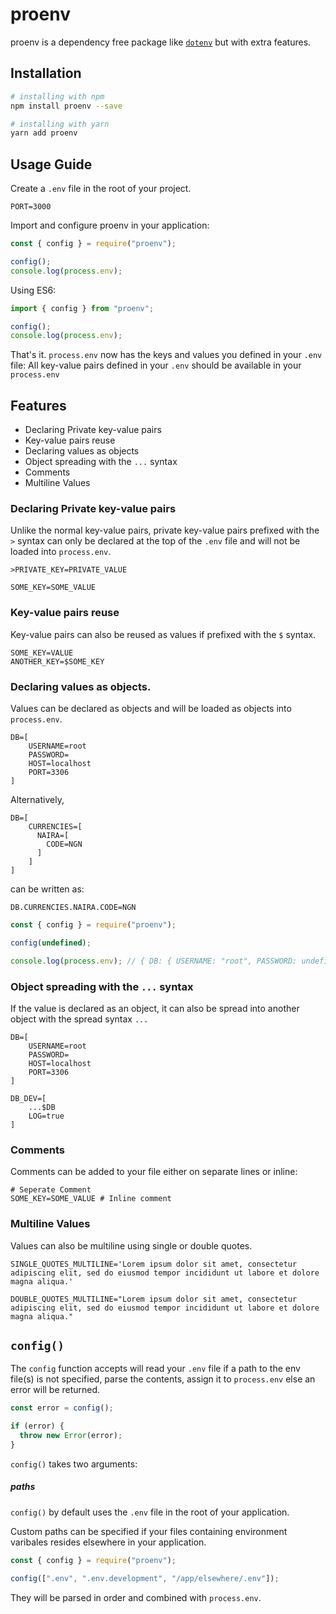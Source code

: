 # proenv

proenv is a dependency free package like [`dotenv`](https://www.npmjs.com/package/dotenv) but with extra features.

## Installation

```bash
# installing with npm
npm install proenv --save
```

```bash
# installing with yarn
yarn add proenv
```

## Usage Guide

Create a `.env` file in the root of your project.

```dosini
PORT=3000
```

Import and configure proenv in your application:

```javascript
const { config } = require("proenv");

config();
console.log(process.env);
```

Using ES6:

```javascript
import { config } from "proenv";

config();
console.log(process.env);
```

That's it. `process.env` now has the keys and values you defined in your `.env` file:
All key-value pairs defined in your `.env` should be available in your `process.env`

## Features

- Declaring Private key-value pairs
- Key-value pairs reuse
- Declaring values as objects
- Object spreading with the `...` syntax
- Comments
- Multiline Values

### Declaring Private key-value pairs

Unlike the normal key-value pairs, private key-value pairs prefixed with the `>` syntax can only be declared at the top of the `.env` file and will not be loaded into `process.env`.

```dosini
>PRIVATE_KEY=PRIVATE_VALUE

SOME_KEY=SOME_VALUE
```

### Key-value pairs reuse

Key-value pairs can also be reused as values if prefixed with the `$` syntax.

```dosini
SOME_KEY=VALUE
ANOTHER_KEY=$SOME_KEY
```

### Declaring values as objects.

Values can be declared as objects and will be loaded as objects into `process.env`.

```dosini
DB=[
    USERNAME=root
    PASSWORD=
    HOST=localhost
    PORT=3306
]
```

Alternatively,

```dosini
DB=[
    CURRENCIES=[
      NAIRA=[
        CODE=NGN
      ]
    ]
]
```

can be written as:

```dosini
DB.CURRENCIES.NAIRA.CODE=NGN
```

```js
const { config } = require("proenv");

config(undefined);

console.log(process.env); // { DB: { USERNAME: "root", PASSWORD: undefined, HOST: "localhost", PORT: "3306" }}
```

### Object spreading with the `...` syntax

If the value is declared as an object, it can also be spread into another object with the spread syntax `...`

```dosini
DB=[
    USERNAME=root
    PASSWORD=
    HOST=localhost
    PORT=3306
]

DB_DEV=[
    ...$DB
    LOG=true
]
```

### Comments

Comments can be added to your file either on separate lines or inline:

```dosini
# Seperate Comment
SOME_KEY=SOME_VALUE # Inline comment
```

### Multiline Values

Values can also be multiline using single or double quotes.

```dosini
SINGLE_QUOTES_MULTILINE='Lorem ipsum dolor sit amet, consectetur adipiscing elit, sed do eiusmod tempor incididunt ut labore et dolore magna aliqua.'

DOUBLE_QUOTES_MULTILINE="Lorem ipsum dolor sit amet, consectetur adipiscing elit, sed do eiusmod tempor incididunt ut labore et dolore magna aliqua."
```

## `config()`

The `config` function accepts will read your `.env` file if a path to the env file(s) is not specified, parse the contents, assign it to
`process.env` else an error will be returned.

```js
const error = config();

if (error) {
  throw new Error(error);
}
```

`config()` takes two arguments:

##### paths

`config()` by default uses the `.env` file in the root of your application.

Custom paths can be specified if your files containing environment varibales resides elsewhere in your application.

```js
const { config } = require("proenv");

config([".env", ".env.development", "/app/elsewhere/.env"]);
```

They will be parsed in order and combined with `process.env`.
